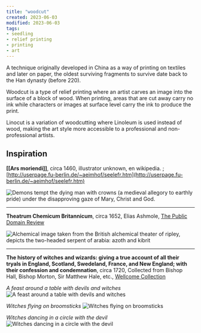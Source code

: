 ```yaml
---
title: "woodcut"
created: 2023-06-03
modified: 2023-06-03
tags:
- seedling
- relief printing
- printing
- art
---
```


A technique originally developed in China as a way of printing on textiles and later on paper, the oldest surviving fragments to survive date back to the Han dynasty (before 220).

Woodcut is a type of relief printing where an artist carves an image into the surface of a block of wood. When printing, areas that are cut away carry no ink while characters or images at surface level carry the ink to produce the print.

Linocut is a variation of woodcutting where Linoleum is used instead of wood, making the art style more accessible to a professional and non-professional artists. 

## Inspiration

**[[Ars moriendi]]**,  circa 1460, illustrator unknown, en wikipedia. ; [http://userpage.fu-berlin.de/~aeimhof/seelefr.htm](http://userpage.fu-berlin.de/~aeimhof/seelefr.htm)

![Demons tempt the dying man with crowns (a medieval allegory to earthly pride) under the disapproving gaze of Mary, Christ and God.](notes/img/woodcut.png)

---

**Theatrum Chemicum Britannicum**, circa 1652, Elias Ashmole, [The Public Domain Review](https://publicdomainreview.org/collection/theatrum-chemicum)

![Alchemical image taken from the British alchemical theater of ripley, depicts the two-headed serpent of arabia: azoth and kibrit](notes/img/woodcut-1.png)

---

**The history of witches and wizards: giving a true account of all their tryals in England, Scotland, Swedeland, France, and New England; with their confession and condemnation**, circa 1720, Collected from Bishop Hall, Bishop Morton, Sir Matthew Hale, etc., [Wellcome Collection](https://wellcomecollection.org/works/abkab8tq/images?id=a3nuy2zq)

*A feast around a table with devils and witches*
![A feast around a table with devils and witches](notes/img/woodcut-2.png)

*Witches flying on broomsticks*
![Witches flying on broomsticks](notes/img/woodcut-3.png)

*Witches dancing in a circle with the devil*
![Witches dancing in a circle with the devil](notes/img/woodcut-4.png)